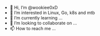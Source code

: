 - 👋 Hi, I’m @wookiee0xD
- 👀 I’m interested in Linux, Go, k8s and mtb
- 🌱 I’m currently learning ...
- 💞️ I’m looking to collaborate on ...
- 📫 How to reach me ...

<!---
wookiee0xD/wookiee0xD is a ✨ special ✨ repository because its `README.md` (this file) appears on your GitHub profile.
You can click the Preview link to take a look at your changes.
--->
